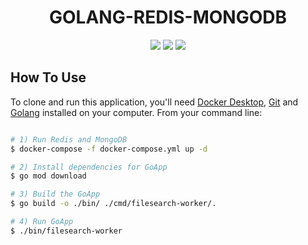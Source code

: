 <h1 align="center">
  GOLANG-REDIS-MONGODB
</h1>


<p align="center">
  <a href=""><img src="https://img.shields.io/badge/golang-1.19-brightgreen"></a>
  <a href=""><img src="https://img.shields.io/badge/redis-io-red"></a>
  <a href=""><img src="https://img.shields.io/badge/mongo-DB-green"></a>
</p>


  
## How To Use

To clone and run this application, you'll need [Docker Desktop](https://www.docker.com/products/docker-desktop/), [Git](https://git-scm.com) and [Golang](https://go.dev/dl/) installed on your computer. From your command line:

```bash

# 1) Run Redis and MongoDB                   
$ docker-compose -f docker-compose.yml up -d  

# 2) Install dependencies for GoApp             
$ go mod download

# 3) Build the GoApp                           
$ go build -o ./bin/ ./cmd/filesearch-worker/.

# 4) Run GoApp                              
$ ./bin/filesearch-worker 

```
